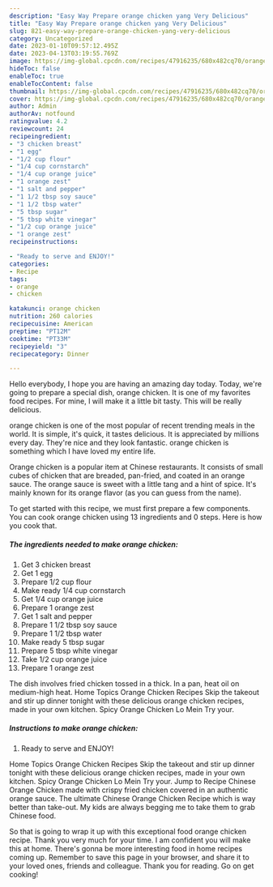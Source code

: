 ```yaml
---
description: "Easy Way Prepare orange chicken yang Very Delicious"
title: "Easy Way Prepare orange chicken yang Very Delicious"
slug: 821-easy-way-prepare-orange-chicken-yang-very-delicious
category: Uncategorized
date: 2023-01-10T09:57:12.495Z
date: 2023-04-13T03:19:55.769Z
image: https://img-global.cpcdn.com/recipes/47916235/680x482cq70/orange-chicken-recipe-main-photo.jpg
hideToc: false
enableToc: true
enableTocContent: false
thumbnail: https://img-global.cpcdn.com/recipes/47916235/680x482cq70/orange-chicken-recipe-main-photo.jpg
cover: https://img-global.cpcdn.com/recipes/47916235/680x482cq70/orange-chicken-recipe-main-photo.jpg
author: Admin
authorAv: notfound
ratingvalue: 4.2
reviewcount: 24
recipeingredient:
- "3 chicken breast"
- "1 egg"
- "1/2 cup flour"
- "1/4 cup cornstarch"
- "1/4 cup orange juice"
- "1 orange zest"
- "1 salt and pepper"
- "1 1/2 tbsp soy sauce"
- "1 1/2 tbsp water"
- "5 tbsp sugar"
- "5 tbsp white vinegar"
- "1/2 cup orange juice"
- "1 orange zest"
recipeinstructions:

- "Ready to serve and ENJOY!"
categories:
- Recipe
tags:
- orange
- chicken

katakunci: orange chicken 
nutrition: 260 calories
recipecuisine: American
preptime: "PT12M"
cooktime: "PT33M"
recipeyield: "3"
recipecategory: Dinner

---
```



Hello everybody, I hope you are having an amazing day today. Today, we're going to prepare a special dish, orange chicken. It is one of my favorites food recipes. For mine, I will make it a little bit tasty. This will be really delicious.

orange chicken is one of the most popular of recent trending meals in the world. It is simple, it's quick, it tastes delicious. It is appreciated by millions every day. They're nice and they look fantastic. orange chicken is something which I have loved my entire life.

Orange chicken is a popular item at Chinese restaurants. It consists of small cubes of chicken that are breaded, pan-fried, and coated in an orange sauce. The orange sauce is sweet with a little tang and a hint of spice. It&#39;s mainly known for its orange flavor (as you can guess from the name).


To get started with this recipe, we must first prepare a few components. You can cook orange chicken using 13 ingredients and 0 steps. Here is how you cook that.

<!--inarticleads1-->

##### The ingredients needed to make orange chicken:

1. Get 3 chicken breast
1. Get 1 egg
1. Prepare 1/2 cup flour
1. Make ready 1/4 cup cornstarch
1. Get 1/4 cup orange juice
1. Prepare 1 orange zest
1. Get 1 salt and pepper
1. Prepare 1 1/2 tbsp soy sauce
1. Prepare 1 1/2 tbsp water
1. Make ready 5 tbsp sugar
1. Prepare 5 tbsp white vinegar
1. Take 1/2 cup orange juice
1. Prepare 1 orange zest


The dish involves fried chicken tossed in a thick. In a pan, heat oil on medium-high heat. Home Topics Orange Chicken Recipes Skip the takeout and stir up dinner tonight with these delicious orange chicken recipes, made in your own kitchen. Spicy Orange Chicken Lo Mein Try your. 

<!--inarticleads2-->

##### Instructions to make orange chicken:


1. Ready to serve and ENJOY!

Home Topics Orange Chicken Recipes Skip the takeout and stir up dinner tonight with these delicious orange chicken recipes, made in your own kitchen. Spicy Orange Chicken Lo Mein Try your. Jump to Recipe Chinese Orange Chicken made with crispy fried chicken covered in an authentic orange sauce. The ultimate Chinese Orange Chicken Recipe which is way better than take-out. My kids are always begging me to take them to grab Chinese food. 

So that is going to wrap it up with this exceptional food orange chicken recipe. Thank you very much for your time. I am confident you will make this at home. There's gonna be more interesting food in home recipes coming up. Remember to save this page in your browser, and share it to your loved ones, friends and colleague. Thank you for reading. Go on get cooking!
